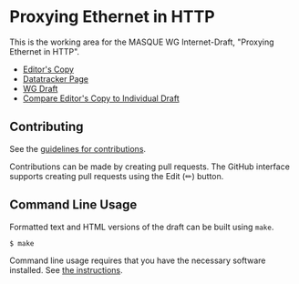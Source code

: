 # Proxying Ethernet in HTTP

This is the working area for the MASQUE WG Internet-Draft, "Proxying Ethernet in HTTP".

* [Editor's Copy](https://ietf-wg-masque.github.io/draft-ietf-masque-connect-ethernet/#go.draft-ietf-masque-connect-ethernet.html)
* [Datatracker Page](https://datatracker.ietf.org/doc/draft-ietf-masque-connect-ethernet)
* [WG Draft](https://datatracker.ietf.org/doc/html/draft-ietf-masque-connect-ethernet)
* [Compare Editor's Copy to Individual Draft](https://ietf-wg-masque.github.io/draft-ietf-masque-connect-ethernet/#go.draft-ietf-masque-connect-ethernet.diff)


## Contributing

See the
[guidelines for contributions](https://github.com/ietf-wg-masque/draft-ietf-masque-connect-ethernet/blob/main/CONTRIBUTING.md).

Contributions can be made by creating pull requests.
The GitHub interface supports creating pull requests using the Edit (✏) button.


## Command Line Usage

Formatted text and HTML versions of the draft can be built using `make`.

```sh
$ make
```

Command line usage requires that you have the necessary software installed.  See
[the instructions](https://github.com/martinthomson/i-d-template/blob/main/doc/SETUP.md).

